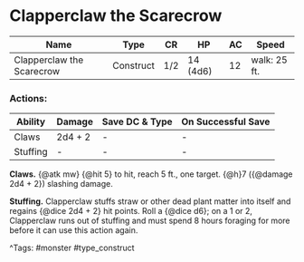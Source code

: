 # Clapperclaw the Scarecrow

| Name | Type | CR | HP | AC | Speed |
|------|------|----|----|----|-------|
| Clapperclaw the Scarecrow | Construct | 1/2 | 14 (4d6) | 12 | walk: 25 ft. |

### Actions:

| Ability | Damage | Save DC & Type | On Successful Save |
|---------|--------|----------------|--------------------|
| Claws | 2d4 + 2 | - | - |
| Stuffing | - | - | - |


**Claws.** {@atk mw} {@hit 5} to hit, reach 5 ft., one target. {@h}7 ({@damage 2d4 + 2}) slashing damage.

**Stuffing.** Clapperclaw stuffs straw or other dead plant matter into itself and regains {@dice 2d4 + 2} hit points. Roll a {@dice d6}; on a 1 or 2, Clapperclaw runs out of stuffing and must spend 8 hours foraging for more before it can use this action again.

^Tags: #monster #type_construct